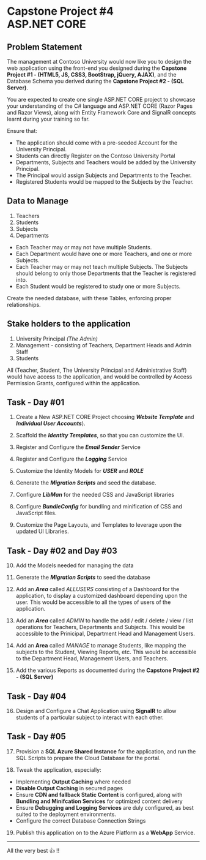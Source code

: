 # Capstone Project #4  <br/>ASP&#46;NET CORE 


## Problem Statement

The management at Contoso University would now like you to design the web application using the front-end you designed during the **Capstone Project #1 - (HTML5, JS, CSS3, BootStrap, jQuery, AJAX)**, and the Database Schema you derived during the **Capstone Project #2 - (SQL Server)**.  

You are expected to create one single ASP&#46;NET CORE project to showcase your understanding of the C# language and ASP.NET CORE (Razor Pages and Razor Views), along with  Entity Framework Core and SignalR concepts learnt during your training so far.

Ensure that:
- The application should come with a pre-seeded Account for the University Principal.
- Students can directly Register on the Contoso University Portal 
- Departments, Subjects and Teachers would be added by the University Principal.
- The Principal would assign Subjects and Departments to the Teacher.
- Registered Students would be mapped to the Subjects by the Teacher.


## Data to Manage

 1. Teachers
 2. Students
 3. Subjects
 4. Departments
 
- Each Teacher may or may not have multiple Students.
- Each Department would have one or more Teachers, and one or more Subjects.
- Each Teacher may or may not teach multiple Subjects.  The Subjects should belong to only those Departments that the Teacher is registered into.
- Each Student would be registered to study one or more Subjects.

Create the needed database, with these Tables, enforcing proper relationships.



## Stake holders to the application

1. University Principal *(The Admin)*
2. Management - consisting of Teachers, Department Heads and Admin Staff
3. Students

All (Teacher, Student, The University Principal and Administrative Staff) would have access to the application, and would be controlled by Access Permission Grants, configured within the application.



## Task - Day #01


1. Create a New ASP&#46;NET CORE Project choosing ___Website Template___ and ___Individual User Accounts___).

2. Scaffold the ___Identity Templates___, so that you can customize the UI.

3. Register and Configure the ___Email Sender___ Service

4. Register and Configure the ___Logging___ Service

5. Customize the Identity Models for ___USER___ and ___ROLE___ 

6. Generate the ___Migration Scripts___ and seed the database.

7. Configure ___LibMan___ for the needed CSS and JavaScript libraries

8. Configure ___BundleConfig___ for bundling and minification of CSS and JavaScript files.

9. Customize the Page Layouts, and Templates to leverage upon the updated UI Libraries.


## Task - Day #02 and Day #03

10. Add the Models needed for managing the data 

11. Generate the ___Migration Scripts___ to seed the database

12. Add an ___Area___ called *ALLUSERS* consisting of a Dashboard for the application, to display a customized dashboard depending upon the user.    This would be accessible to all the types of users of the application.

13. Add an ___Area___ called *ADMIN* to handle the add / edit / delete / view / list operations for Teachers, Departments and Subjects.  This would be accessible to the Prinicipal, Department Head and Management Users.

14. Add an __Area__ called *MANAGE* to manage Students, like mapping the subjects to the Student, Viewing Reports, etc.  This would be accessible to the Department Head, Management Users, and Teachers.

15. Add the various Reports as documented during the **Capstone Project #2 - (SQL Server)**


## Task - Day #04

16. Design and Configure a Chat Application using **SignalR** to allow students of a particular subject to interact with each other.


## Task - Day #05

17. Provision a **SQL Azure Shared Instance** for the application, and run the SQL Scripts to prepare the Cloud Database for the portal.

18. Tweak the application, especially:
- Implementing **Output Caching** where needed
- **Disable Output Caching** in secured pages
- Ensure **CDN  and fallback Static Content** is configured, along with **Bundling and Minifcation Services** for optimized content delivery
- Ensure **Debugging and Logging Services** are duly configured, as best suited to the deployment environments.  
- Configure the correct Database Connection Strings

19. Publish this application on to the Azure Platform as a **WebApp** Service.

---

All the very best :thumbsup: !!
